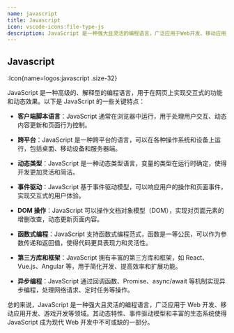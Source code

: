 ```yaml
---
name: javascript
title: Javascript
icon: vscode-icons:file-type-js
description: JavaScript 是一种强大且灵活的编程语言，广泛应用于Web开发、移动应用开发、游戏开发等领域。其动态特性、事件驱动模型和丰富的生态系统使得JavaScript成为现代Web开发中不可或缺的一部分。
---
```


## Javascript

:Icon{name=logos:javascript .size-32}

JavaScript 是一种高级的、解释型的编程语言，用于在网页上实现交互式的功能和动态效果。以下是 JavaScript 的一些关键特点：

- **客户端脚本语言**：JavaScript 通常在浏览器中运行，用于处理用户交互、动态内容更新和页面行为控制。

- **跨平台**：JavaScript 是一种跨平台的语言，可以在各种操作系统和设备上运行，包括桌面、移动设备和服务器端。

- **动态类型**：JavaScript 是一种动态类型语言，变量的类型在运行时确定，使得开发更加灵活和简洁。

- **事件驱动**：JavaScript 基于事件驱动模型，可以响应用户的操作和页面事件，实现交互式的用户体验。

- **DOM 操作**：JavaScript 可以操作文档对象模型（DOM），实现对页面元素的增删改查，动态更新页面内容。

- **函数式编程**：JavaScript 支持函数式编程范式，函数是一等公民，可以作为参数传递和返回值，使得代码更具表现力和灵活性。

- **第三方库和框架**：JavaScript 拥有丰富的第三方库和框架，如 React、Vue.js、Angular 等，用于简化开发、提高效率和扩展功能。

- **异步编程**：JavaScript 通过回调函数、Promise、async/await 等机制实现异步编程，处理网络请求、定时任务等操作。

总的来说，JavaScript 是一种强大且灵活的编程语言，广泛应用于 Web 开发、移动应用开发、游戏开发等领域。其动态特性、事件驱动模型和丰富的生态系统使得 JavaScript 成为现代 Web 开发中不可或缺的一部分。
